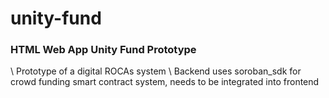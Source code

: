 # unity-fund

### HTML Web App Unity Fund Prototype

\\ Prototype of a digital ROCAs system
\\ Backend uses soroban_sdk for crowd funding smart contract system, needs to be integrated into frontend


